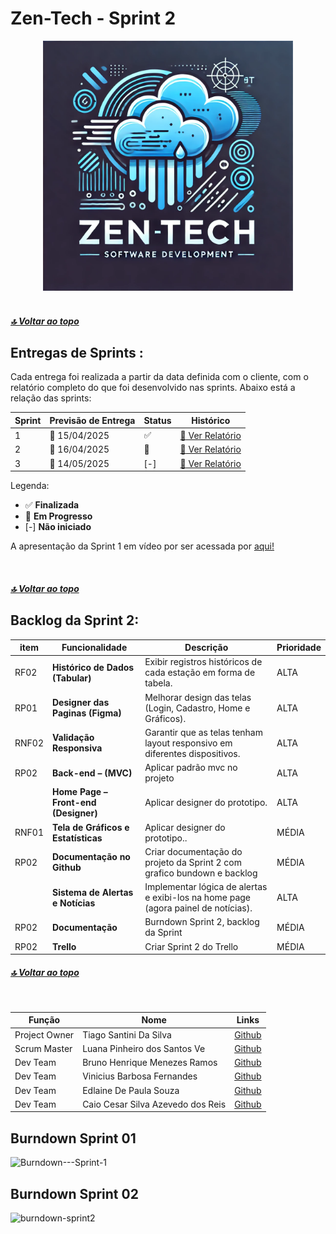 

# Zen-Tech - Sprint 2
<div align="center">
<img  alt="logo-Zen-Tech" src="./imagens/zen tech logo.webp" height="400px" width="400px">
</div>

<br>

##### [🔝 Voltar ao topo ](#topo)

<h2 id="sprint">
Entregas de Sprints :
</h2>

Cada entrega foi realizada a partir da data definida com o cliente, com o relatório completo do que foi desenvolvido nas sprints. Abaixo está a relação das sprints:

<div align="center">

| Sprint | Previsão de Entrega | Status | Histórico |
| ------ | -------------------- | ------ | --------- |
|   1    | 📅 15/04/2025        | :white_check_mark:| [:round_pushpin: Ver Relatório](./Sprint01.md) |
|   2    | 📅 16/04/2025        | 🚧  | [:round_pushpin: Ver Relatório](./Sprint02.md) 
|   3    | 📅 14/05/2025        | [-]  | [:round_pushpin: Ver Relatório]( ) |

</div>

Legenda:
- :white_check_mark: **Finalizada**
- :construction: **Em Progresso**
- [-] **Não iniciado**

A apresentação da Sprint 1 em vídeo por ser acessada por [aqui!]() 

<br>

##### [🔝 Voltar ao topo ](#topo)



<div>
<span  id="backlogs">
  
<h2>Backlog da Sprint 2:</h2>
<div align="center">
   
|item  | Funcionalidade                     | Descrição                                                                                   | Prioridade |
|----------|------------------------------------|---------------------------------------------------------------------------------------------|------------|
| RF02 | **Histórico de Dados (Tabular)**            | Exibir registros históricos de cada estação em forma de tabela. | ALTA       |
| RP01| **Designer das Paginas (Figma)**              | Melhorar design das telas (Login, Cadastro, Home e Gráficos).                     | ALTA       |
| RNF02 | **Validação Responsiva**           | Garantir que as telas tenham layout responsivo em diferentes dispositivos.                   | ALTA      |
| RP02 | **Back-end – (MVC)**        | Aplicar padrão mvc no projeto               | ALTA       |
|  | **Home Page – Front-end (Designer)**          | Aplicar designer do prototipo.                        | ALTA      |
| RNF01 | **Tela de Gráficos e Estatísticas**| Aplicar designer do prototipo..                | MÉDIA      |
| RP02 | **Documentação no Github**       | Criar documentação do projeto da Sprint 2 com grafico bundown e backlog                       | MÉDIA      |
|  | **Sistema de Alertas e Notícias**           | Implementar lógica de alertas e exibi-los na home page (agora painel de notícias).  | ALTA       |
| RP02| **Documentação**                      | Burndown Sprint 2, backlog da Sprint     | MÉDIA      |
| RP02| **Trello**                      | Criar Sprint 2 do Trello     | MÉDIA      |
  </div>
</div>



##### [🔝 Voltar ao topo ](#topo)
<br>

<div>

| Função          | Nome                          | Links                                                                                                                         |
|-----------------|-------------------------------|-------------------------------------------------------------------------------------------------------------------------------|
| Project Owner   | Tiago Santini Da Silva     | <a href="https://github.com/TiagoSan77">Github</a>|
| Scrum Master    | Luana Pinheiro dos Santos Ve | <a href="">Github</a>|
| Dev Team        | Bruno Henrique Menezes Ramos | <a href="">Github</a> |
| Dev Team        | Vinicius Barbosa Fernandes    | <a href="">Github</a>|
| Dev Team        | Edlaine De Paula Souza | <a href="">Github</a>|
| Dev Team        | Caio Cesar Silva Azevedo dos Reis |<a href="">Github</a> |

</div>

<div>
  <h2>Burndown Sprint 01</h2>
  <img alt="Burndown---Sprint-1" src="#">
</div>
<div>
  <h2>Burndown Sprint 02</h2>
  <img alt="burndown-sprint2" src="#">
</div>
